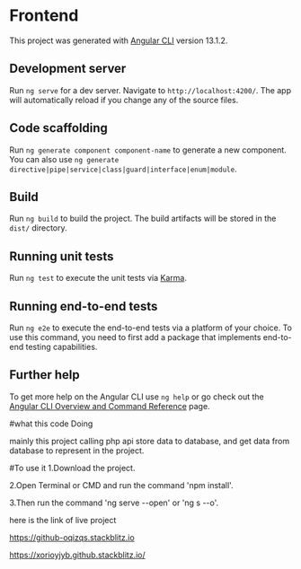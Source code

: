 # Frontend

This project was generated with [Angular CLI](https://github.com/angular/angular-cli) version 13.1.2.

## Development server

Run `ng serve` for a dev server. Navigate to `http://localhost:4200/`. The app will automatically reload if you change any of the source files.

## Code scaffolding

Run `ng generate component component-name` to generate a new component. You can also use `ng generate directive|pipe|service|class|guard|interface|enum|module`.

## Build

Run `ng build` to build the project. The build artifacts will be stored in the `dist/` directory.

## Running unit tests

Run `ng test` to execute the unit tests via [Karma](https://karma-runner.github.io).

## Running end-to-end tests

Run `ng e2e` to execute the end-to-end tests via a platform of your choice. To use this command, you need to first add a package that implements end-to-end testing capabilities.

## Further help

To get more help on the Angular CLI use `ng help` or go check out the [Angular CLI Overview and Command Reference](https://angular.io/cli) page.

#what this code Doing

mainly this project calling php api store data to database, and get data from database to represent in the project.

#To use it
1.Download the project.

2.Open Terminal or CMD and run the command 'npm install'.

3.Then run the command 'ng serve --open' or 'ng s --o'.

here is the link of live project

https://github-oqizqs.stackblitz.io


https://xorioyjyb.github.stackblitz.io/
